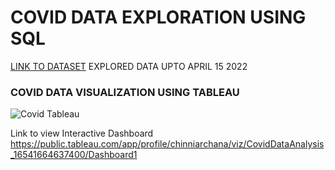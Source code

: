 # COVID DATA EXPLORATION USING SQL

[LINK TO DATASET](https://ourworldindata.org/covid-deaths) EXPLORED DATA UPTO APRIL 15 2022

### COVID DATA VISUALIZATION USING TABLEAU

![Covid Tableau](https://user-images.githubusercontent.com/70010985/179456884-9e12bc11-6b8e-467d-87a4-a835052def69.JPG)

Link to view Interactive Dashboard https://public.tableau.com/app/profile/chinniarchana/viz/CovidDataAnalysis_16541664637400/Dashboard1


